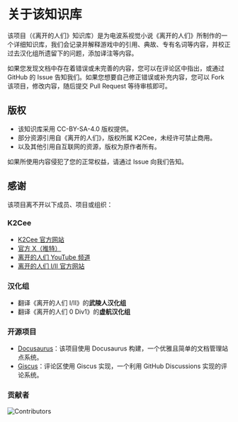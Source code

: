# 关于该知识库

该项目（《离开的人们》知识库）是为电波系视觉小说《离开的人们》所制作的一个详细知识库，我们会记录并解释游戏中的引用、典故、专有名词等内容，并校正过去汉化组所遗留下的问题，添加译注等内容。

如果您发现文档中存在着错误或未完善的内容，您可以在评论区中指出，或通过 GitHub 的 Issue 告知我们。如果您想要自己修正错误或补充内容，您可以 Fork 该项目，修改内容，随后提交 Pull Request 等待审核即可。

<!-- ## 计划

我们可能会在未来重校润《离开的人们 Ⅰ/Ⅱ》汉化，并添加类似于「新宿绿化办公室」汉化的 *[Forest](https://vndb.org/r79141)* 中的 WIKI 系统，亦或者是有如「AUGUST 中文化委员会」汉化的[《乐园～一如既往的我。的存在～》](https://vndb.org/r48155)中的「即时注解词典」系统。此外，「电波脚注」项目未来可能会为其他电波系游戏制作类似的知识库。
-->

## 版权

- 该知识库采用 CC-BY-SA-4.0 版权提供。
- 部分资源引用自《离开的人们》，版权所属 K2Cee，未经许可禁止商用。
- 以及其他引用自互联网的资源，版权为原作者所有。

如果所使用内容侵犯了您的正常权益，请通过 Issue 向我们告知。

## 感谢

该项目离不开以下成员、项目或组织：

### K2Cee

- [K2Cee 官方网站](http://k2cee.com/)
- [官方 X（推特）](https://x.com/kyojintachi)
- [离开的人们 YouTube 频道](https://www.youtube.com/channel/UCirKaOCFxZmwpbjc5GD2eBQ)
- [离开的人们 Ⅰ/Ⅱ 官方网站](http://kyojintachi.k2cee.com/)

### 汉化组

- 翻译《离开的人们 Ⅰ/Ⅱ》的**武陵人汉化组**
- 翻译《离开的人们 0 Div1》的**虚航汉化组**

### 开源项目

- [Docusaurus](https://docusaurus.io/)：该项目使用 Docusaurus 构建，一个优雅且简单的文档管理站点系统。
- [Giscus](https://giscus.app/)：评论区使用 Giscus 实现，一个利用 GitHub Discussions 实现的评论系统。

### 贡献者

![Contributors](https://contrib.rocks/image?repo=DenpaNote/kyojintachi)
